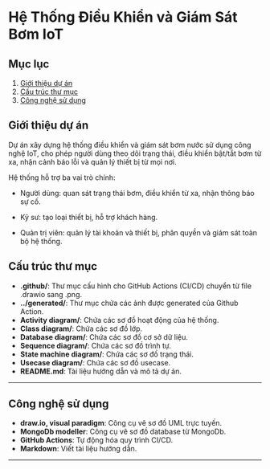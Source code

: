 # Hệ Thống Điều Khiển và Giám Sát Bơm IoT
## Mục lục
1. [Giới thiệu dự án](#giới-thiệu-dự-án)
2. [Cấu trúc thư mục](#cấu-trúc-thư-mục)
3. [Công nghệ sử dụng](#công-nghệ-sử-dụng)

## Giới thiệu dự án
Dự án xây dựng hệ thống điều khiển và giám sát bơm nước sử dụng công nghệ IoT, cho phép người dùng theo dõi trạng thái, điều khiển bật/tắt bơm từ xa, nhận cảnh báo lỗi và quản lý thiết bị từ mọi nơi.

Hệ thống hỗ trợ ba vai trò chính:

- Người dùng: quan sát trạng thái bơm, điều khiển từ xa, nhận thông báo sự cố.

- Kỹ sư: tạo loại thiết bị, hỗ trợ khách hàng.

- Quản trị viên: quản lý tài khoản và thiết bị, phân quyền và giám sát toàn bộ hệ thống.
## Cấu trúc thư mục
- **.github/**: Thư mục cấu hình cho GitHub Actions (CI/CD) chuyển từ file .drawio sang .png.
- **../generated/**: Thư mục chứa các ảnh được generated của Github Action.
- **Activity diagram/**: Chứa các sơ đồ hoạt động của hệ thống.
- **Class diagram/**: Chứa các sơ đồ lớp.
- **Database diagram/**: Chứa các sơ đồ cơ sở dữ liệu.
- **Sequence diagram/**: Chứa các sơ đồ trình tự.
- **State machine diagram/**: Chứa các sơ đồ trạng thái.
- **Usecase diagram/**: Chứa các sơ đồ usecase.
- **README.md**: Tài liệu hướng dẫn và mô tả dự án.

---

## Công nghệ sử dụng

- **draw.io, visual paradigm**: Công cụ vẽ sơ đồ UML trực tuyến.
- **MongoDb modeller**: Công cụ vẽ sơ đồ database từ MongoDb.
- **GitHub Actions**: Tự động hóa quy trình CI/CD.
- **Markdown**: Viết tài liệu hướng dẫn.

---